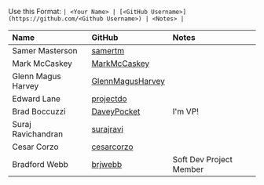 Use this Format:
```| <Your Name> | [<GitHub Username>](https://github.com/<Github Username>) | <Notes> |```

| **Name** | **GitHub**| **Notes** |
|:---------|:----------|:----------|
|Samer Masterson|[samertm](https://github.com/samertm)||
|Mark McCaskey|[MarkMcCaskey](https://github.com/MarkMcCaskey)||
|Glenn Magus Harvey|[GlennMagusHarvey](https://github.com/GlennMagusHarvey)||
|Edward Lane|[projectdo](https://github.com/projectdo)||
|Brad Boccuzzi|[DaveyPocket](https://github.com/DaveyPocket)|I'm VP!|
|Suraj Ravichandran|[surajravi](https://github.com/surajravi)||
|Cesar Corzo|[cesarcorzo](https://github.com/cesarcorzo)||
|Bradford Webb|[brjwebb](https://github.com/brjwebb)|Soft Dev Project Member|
